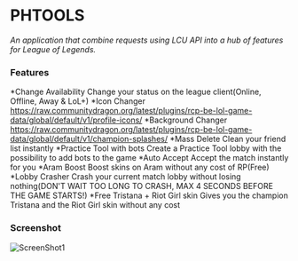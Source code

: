 # PHTOOLS #
*An application that combine requests using *LCU API* into a hub of features for *League of Legends*.*

### Features
*Change Availability 
        Change your status on the league client(Online, Offline, Away & LoL+)
*Icon Changer
        https://raw.communitydragon.org/latest/plugins/rcp-be-lol-game-data/global/default/v1/profile-icons/
*Background Changer
        https://raw.communitydragon.org/latest/plugins/rcp-be-lol-game-data/global/default/v1/champion-splashes/
*Mass Delete
        Clean your friend list instantly
*Practice Tool with bots
        Create a Practice Tool lobby with the possibility to add bots to the game
*Auto Accept
        Accept the match instantly for you
*Aram Boost
        Boost skins on Aram without any cost of RP(Free)
*Lobby Crasher
        Crash your current match lobby without losing nothing(DON'T WAIT TOO LONG TO CRASH, MAX 4 SECONDS BEFORE THE GAME STARTS!)
*Free Tristana + Riot Girl skin
        Gives you the champion Tristana and the Riot Girl skin without any cost

### Screenshot
![ScreenShot1](https://i.imgur.com/tHEzxiz.png)
